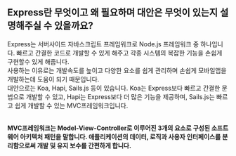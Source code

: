 ## Express란 무엇이고 왜 필요하며 대안은 무엇이 있는지 설명해주실 수 있을까요?</br>
  Express는 서버사이드 자바스크립트 프레임워크로 Node.js 프레임워크 중 하나입니다. 빠르고 간결한 코드로 개발할 수 있게 해주고 각종 시스템의 복잡한 기능을 손쉽게 구현할수 있게 해줍니다.</br>
  사용하는 이유로는 개발속도를 높이고 다양한 요소를 쉽게 관리하며 손쉽게 모바일앱을 개발하는데 도움이 되기 때문입니다.</br>
  대안으로는 Koa, Hapi, Sails.js 등이 있습니다. Koa는 Express보다 빠르고 간결한 문법으로 개발할 수 있고, Hapi는 Express보다 더 많은 기능을 제공하며, Sails.js는 빠르고 쉽게 개발할 수 있는 MVC프레임워크입니다.</br></br>
  
**MVC프레임워크는 Model-View-Controller로 이루어진 3개의 요소로 구성된 소프트웨어 아키텍처 패턴을 말합니다. 애플리케이션의 데이터, 로직과 사용자 인터페이스를 분리함으로써 개발 및 유지 보수를 간편하게 합니다.**</br></br>